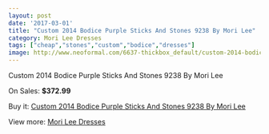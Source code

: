 ```yaml
---
layout: post
date: '2017-03-01'
title: "Custom 2014 Bodice Purple Sticks And Stones 9238 By Mori Lee"
category: Mori Lee Dresses
tags: ["cheap","stones","custom","bodice","dresses"]
image: http://www.neoformal.com/6637-thickbox_default/custom-2014-bodice-purple-sticks-and-stones-9238-by-mori-lee.jpg
---
```

Custom 2014 Bodice Purple Sticks And Stones 9238 By Mori Lee

On Sales: **$372.99**
<a href="https://www.neoformal.com/en/mori-lee-dresses/2404-custom-2014-bodice-purple-sticks-and-stones-9238-by-mori-lee.html"><amp-img layout="responsive" width="600" height="600" src="//www.neoformal.com/6637-thickbox_default/custom-2014-bodice-purple-sticks-and-stones-9238-by-mori-lee.jpg" alt="Custom 2014 Bodice Purple Sticks And Stones 9238 By Mori Lee 0" /></a>
<a href="https://www.neoformal.com/en/mori-lee-dresses/2404-custom-2014-bodice-purple-sticks-and-stones-9238-by-mori-lee.html"><amp-img layout="responsive" width="600" height="600" src="//www.neoformal.com/6638-thickbox_default/custom-2014-bodice-purple-sticks-and-stones-9238-by-mori-lee.jpg" alt="Custom 2014 Bodice Purple Sticks And Stones 9238 By Mori Lee 1" /></a>
<a href="https://www.neoformal.com/en/mori-lee-dresses/2404-custom-2014-bodice-purple-sticks-and-stones-9238-by-mori-lee.html"><amp-img layout="responsive" width="600" height="600" src="//www.neoformal.com/6639-thickbox_default/custom-2014-bodice-purple-sticks-and-stones-9238-by-mori-lee.jpg" alt="Custom 2014 Bodice Purple Sticks And Stones 9238 By Mori Lee 2" /></a>
<a href="https://www.neoformal.com/en/mori-lee-dresses/2404-custom-2014-bodice-purple-sticks-and-stones-9238-by-mori-lee.html"><amp-img layout="responsive" width="600" height="600" src="//www.neoformal.com/6640-thickbox_default/custom-2014-bodice-purple-sticks-and-stones-9238-by-mori-lee.jpg" alt="Custom 2014 Bodice Purple Sticks And Stones 9238 By Mori Lee 3" /></a>

Buy it: [Custom 2014 Bodice Purple Sticks And Stones 9238 By Mori Lee](https://www.neoformal.com/en/mori-lee-dresses/2404-custom-2014-bodice-purple-sticks-and-stones-9238-by-mori-lee.html "Custom 2014 Bodice Purple Sticks And Stones 9238 By Mori Lee")

View more: [Mori Lee Dresses](https://www.neoformal.com/en/22-mori-lee-dresses "Mori Lee Dresses")